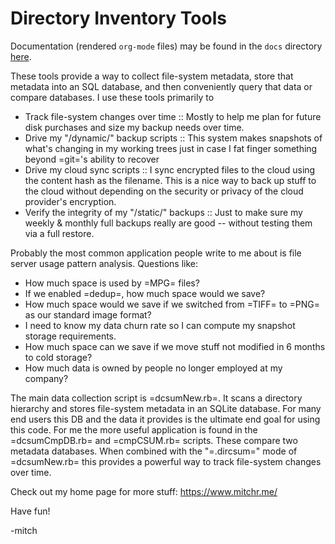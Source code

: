 

# Directory Inventory Tools

Documentation (rendered `org-mode` files) may be found in the
`docs` directory [here](https://richmit.github.io/dir-inventory/index.html). 

These tools provide a way to collect file-system metadata, store that
metadata into an SQL database, and then conveniently query that data
or compare databases.  I use these tools primarily to

 - Track file-system changes over time ::
   Mostly to help me plan for future disk purchases and size my 
   backup needs over time.
 - Drive my "/dynamic/" backup scripts ::
   This system makes snapshots of what's changing in my working trees
    just in case I fat finger something beyond =git='s ability to recover
 - Drive my cloud sync scripts :: 
   I sync encrypted files to the cloud using the content hash as the 
   filename.  This is a nice way to back up stuff to the cloud without 
   depending on the security or privacy of the cloud provider's encryption.
 - Verify the integrity of my "/static/" backups ::
   Just to make sure my weekly & monthly full backups really are 
   good -- without testing them via a full restore.

Probably the most common application people write to me about is file
server usage pattern analysis.  Questions like:

 - How much space is used by =MPG= files?
 - If we enabled =dedup=, how much space would we save?
 - How much space would we save if we switched from =TIFF= to =PNG= 
   as our standard image format?
 - I need to know my data churn rate so I can compute my 
   snapshot storage requirements.
 - How much space can we save if we move stuff not modified 
   in 6 months to cold storage?
 - How much data is owned by people no longer employed at my company?

The main data collection script is =dcsumNew.rb=.  It scans a directory
hierarchy and stores file-system metadata in an SQLite database.  For
many end users this DB and the data it provides is the ultimate end
goal for using this code.  For me the more useful application is found
in the =dcsumCmpDB.rb= and =cmpCSUM.rb= scripts.  These compare two
metadata databases.  When combined with the "=.dircsum=" mode of
=dcsumNew.rb= this provides a powerful way to track file-system changes
over time.

Check out my home page for more stuff: https://www.mitchr.me/

Have fun!

-mitch
